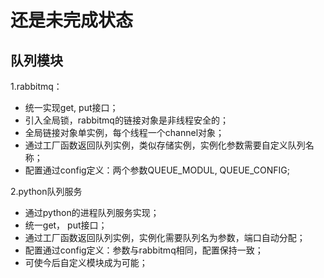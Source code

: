 # 还是未完成状态

## 队列模块

1.rabbitmq：

+ 统一实现get, put接口；
+ 引入全局锁，rabbitmq的链接对象是非线程安全的；
+ 全局链接对象单实例，每个线程一个channel对象；
+ 通过工厂函数返回队列实例，类似存储实例，实例化参数需要自定义队列名称；
+ 配置通过config定义：两个参数QUEUE_MODUL, QUEUE_CONFIG;

2.python队列服务

+ 通过python的进程队列服务实现；
+ 统一get， put接口；
+ 通过工厂函数返回队列实例，实例化需要队列名为参数，端口自动分配；
+ 配置通过config定义：参数与rabbitmq相同，配置保持一致；
+ 可使今后自定义模块成为可能；
